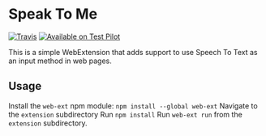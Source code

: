 # Speak To Me

[![Travis](https://img.shields.io/travis/mozilla/voicefill.svg)](https://travis-ci.org/mozilla/voicefill)
[![Available on Test Pilot](https://img.shields.io/badge/available_on-Test_Pilot-0996F8.svg)](https://testpilot.firefox.com/experiments/voice-fill)

This is a simple WebExtension that adds support to use Speech To Text
as an input method in web pages.

## Usage

Install the `web-ext` npm module: `npm install --global web-ext`
Navigate to the `extension` subdirectory
Run `npm install`
Run `web-ext run` from the `extension` subdirectory.
